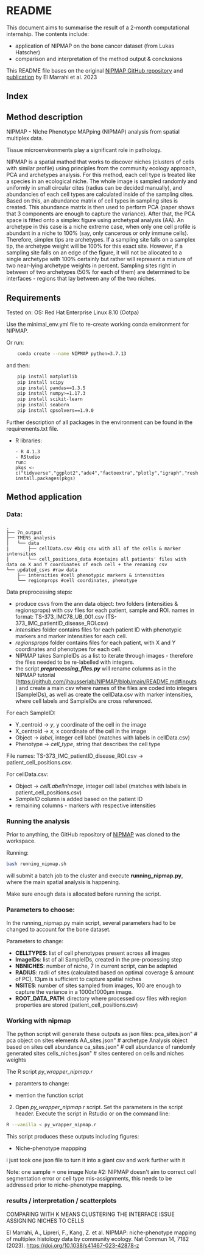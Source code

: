 # README

This document aims to summarise the result of a 2-month computational internship. The contents include:
- application of NIPMAP on the bone cancer dataset (from Lukas Hatscher) 
- comparison and interpretation of the method output & conclusions

This README file bases on the original [NIPMAP GitHub repository](https://github.com/jhausserlab/NIPMAP/tree/main) and [publication](https://www.nature.com/articles/s41467-023-42878-z) by El Marrahi et al. 2023

## Index 


## Method description 
NIPMAP - NIche Phenotype MAPping (NIPMAP) analysis from spatial multiplex data.

Tissue microenvironments play a significant role in pathology. 

NIPMAP is a spatial mathod that works to discover niches (clusters of cells with similar profile) using principles from the community ecology approach, PCA and archetypes analysis. 
For this method, each cell type is treated like a species in an ecological niche. The whole image is sampled randomly and uniformly in small circular cites (radius can be decided manually), and abundancies of each cell types are calculated inside of the sampling cites. Based on this, an abundance matrix of cell types in sampling sites is created. 
This abundance matrix is then used to perform PCA (paper shows that 3 components are enough to capture the variance). After that, the PCA space is fitted onto a simplex figure using archetypal analysis (AA). An archetype in this case is a niche extreme case, when only one cell profile is abundant in a niche to 100% (say, only cancerous or only immune cells). Therefore, simplex tips are archetypes. If a sampling site falls on a samplex tip, the archetype weight will be 100% for this exact site. However, if a sampling site falls on an edge of the figure, it will not be allocated to a single archetype with 100% certainly but rather will represent a mixture of two near-lying archetype weights in percent. Sampling sites right in between of two archetypes (50% for each of them) are determined to be interfaces - regions that lay between any of the two niches. 

## Requirements 

Tested on: OS: Red Hat Enterprise Linux 8.10 (Ootpa)

Use the minimal_env.yml file to re-create working conda environment for NIPMAP. 

Or run: 

```bash
    conda create --name NIPMAP python=3.7.13
```
and then:

```bash
    pip install matplotlib
    pip install scipy
    pip install pandas==1.3.5
    pip install numpy>=1.17.3
    pip install scikit-learn
    pip install seaborn
    pip install qpsolvers==1.9.0
``` 

Further description of all packages in the environment can be found in the requirements.txt file. 

* R libraries:
    ```
    - R 4.1.3
    - RStudio
    run: 
    pkgs <- c("tidyverse","ggplot2","ade4","factoextra","plotly","igraph","reshape2","ggrepel","viridis","fdrtool","pheatmap","cluster","broom","pROC","ggpubr","devtools","ggridges")
    install.packages(pkgs)
    ```

## Method application

### Data: 
```
.
├── 7n_output
├── TMENS_analysis
│   └── data
|       ├── cellData.csv #big csv with all of the cells & marker intensities 
│       └── cell_positions_data #contains all patients' files with data on X and Y coordinates of each cell + the renaming csv 
└── updated_csvs #raw data 
    ├── intensities #cell phenotypic markers & intensities 
    └── regionprops #cell coordinates, phenotype 
```

Data preprocessing steps: 
- produce csvs from the ann data object: two folders (intensities & regionsprops) with csv files for each patient, sample and ROI. names in format: TS-373_IMC78_UB_001.csv (TS-373_IMC_patientID_disease_ROI.csv)
- *intensities* folder contains files for each patient ID with phenotypic markers and marker intensities for each cell.
- *regionsprops* folder contains files for each patient, with X and Y coordinates and phenotypes for each cell.
- NIPMAP takes SampleIDs as a list to iterate through images - therefore the files needed to be re-labelled with integers.
- the script ***preprocessing_files.py*** will rename columns as in the NIPMAP tutorial (https://github.com/jhausserlab/NIPMAP/blob/main/README.md#inputs) and create a main csv where names of the files are coded into integers (SampleIDs), as well as create the cellData.csv with marker intensities, where cell labels and SampleIDs are cross referenced. <br>

For each SampleID: <br>
- Y_centroid -> *y*, y coordinate of the cell in the image <br>
- X_centroid -> *x*, x coordinate of the cell in the image <br> 
- Object -> *label*, integer cell label (matches with labels in cellData.csv) <br>
- Phenotype -> *cell_type*, string that describes the cell type <br>

File names: TS-373_IMC_patientID_disease_ROI.csv -> patient<SampleID>_cell_positions.csv.

For cellData.csv:
- Object -> *cellLabelInImage*, integer cell label (matches with labels in patient<SampleID>_cell_positions.csv) 
- *SampleID* column is added based on the patient ID
- remaining columns - markers with respective intensities 


### Running the analysis 

Prior to anything, the GitHub repository of [NIPMAP](https://github.com/jhausserlab/NIPMAP/tree/main) was cloned to the workspace. 

Running: 

```bash
bash running_nipmap.sh
```

will submit a batch job to the cluster and execute **running_nipmap.py**, where the main spatial analysis is happening. 

Make sure enough data is allocated before running the script. 

### Parameters to choose: 
In the running_nipmap.py main script, several parameters had to be changed to account for the bone dataset. 

Parameters to change: 
- **CELLTYPES**: list of cell phenotypes present across all images 
- **ImageIDs**: list of all SampleIDs, created in the pre-processing step 
- **NBNICHES**: number of niche, 7 in current script, can be adapted
- **RADIUS**: radii of sites (calculated based on optimal coverage & amount of PC), 13µm is sufficient to capture spatial niches
- **NSITES**: number of sites sampled from images, 100 are enough to capture the variance in a 1000x1000µm image.
- **ROOT_DATA_PATH**: directory where processed csv files with region properties are stored (patient<SampleID>_cell_positions.csv)

### Working with nipmap 
The python script will generate these outputs as json files:
pca_sites.json" # pca object on sites elements
AA_sites.json" # archetype Analysis object based on sites cell abundance
ca_sites.json" # cell abundance of randomly generated sites
cells_niches.json" # sites centered on cells and niches weights

The R script *py_wrapper_nipmap.r* 

- paramters to change: 

- mention the function script 

2. Open *py_wrapper_nipmap.r* script. Set the parameters in the script header. Execute the script in Rstudio or on the command line:
  ```bash
  R --vanilla < py_wrapper_nipmap.r
  ```
  This script produces these outputs including figures: 
* Niche-phenotype mappping

i just took one json file to turn it into a giant csv and work further with it 


Note: one sample = one image
Note #2: NIPMAP doesn't aim to correct cell segmentation error or cell type mis-assignments, this needs to be addressed prior to niche-phenotype mapping. 


### results / interpretation / scatterplots 
COMPARING WITH K MEANS CLUSTERING 
THE INTERFACE ISSUE 
ASSIGNING NICHES TO CELLS 


El Marrahi, A., Lipreri, F., Kang, Z. et al. NIPMAP: niche-phenotype mapping of multiplex histology data by community ecology. Nat Commun 14, 7182 (2023). https://doi.org/10.1038/s41467-023-42878-z
